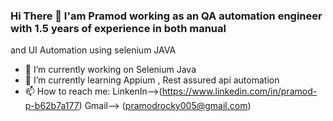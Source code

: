 ### Hi There 👋  I'am Pramod working as an QA automation engineer with 1.5 years of experience in both manual
and UI Automation using selenium JAVA



- 🔭 I’m currently working on Selenium Java
- 🌱 I’m currently learning  Appium , Rest assured api automation
- 📫 How to reach me: LinkenIn-->(https://www.linkedin.com/in/pramod-p-b62b7a177) Gmail--> (pramodrocky005@gmail.com)
